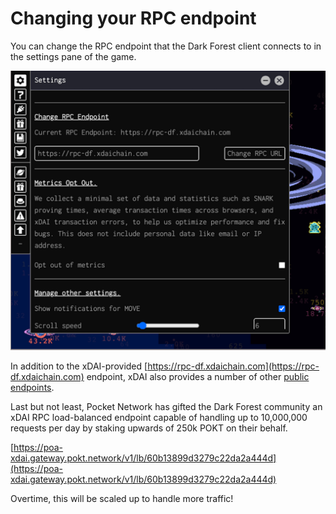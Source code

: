 # Changing your RPC endpoint

You can change the RPC endpoint that the Dark Forest client connects to in the settings pane of the game.

![](../.gitbook/assets/image.png)

In addition to the xDAI-provided [https://rpc-df.xdaichain.com](https://rpc-df.xdaichain.com) endpoint, xDAI also provides a number of other [public endpoints](https://www.xdaichain.com/for-developers/developer-resources).

Last but not least, Pocket Network has gifted the Dark Forest community an xDAI RPC load-balanced endpoint capable of handling up to 10,000,000 requests per day by staking upwards of 250k POKT on their behalf.

[https://poa-xdai.gateway.pokt.network/v1/lb/60b13899d3279c22da2a444d](https://poa-xdai.gateway.pokt.network/v1/lb/60b13899d3279c22da2a444d)

Overtime, this will be scaled up to handle more traffic!
